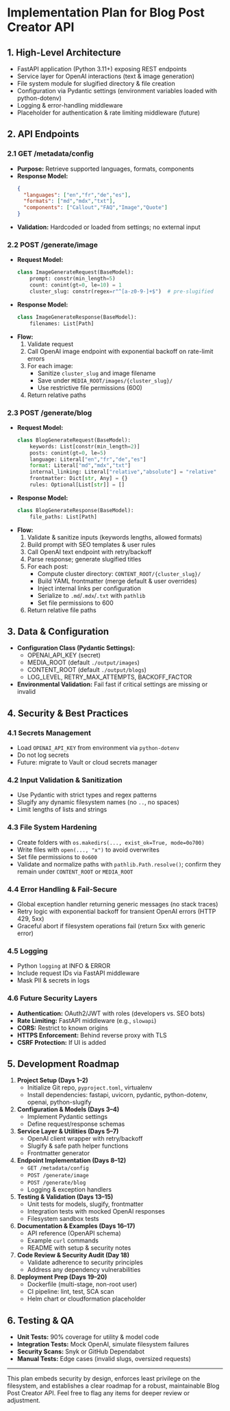# Implementation Plan for Blog Post Creator API

## 1. High-Level Architecture

- FastAPI application (Python 3.11+) exposing REST endpoints
- Service layer for OpenAI interactions (text & image generation)
- File system module for slugified directory & file creation
- Configuration via Pydantic settings (environment variables loaded with python-dotenv)
- Logging & error-handling middleware
- Placeholder for authentication & rate limiting middleware (future)

## 2. API Endpoints

### 2.1 GET /metadata/config
- **Purpose:** Retrieve supported languages, formats, components
- **Response Model:**
  ```json
  {
    "languages": ["en","fr","de","es"],
    "formats": ["md","mdx","txt"],
    "components": ["Callout","FAQ","Image","Quote"]
  }
  ```
- **Validation:** Hardcoded or loaded from settings; no external input

### 2.2 POST /generate/image
- **Request Model:**
  ```python
  class ImageGenerateRequest(BaseModel):
      prompt: constr(min_length=5)
      count: conint(gt=0, le=10) = 1
      cluster_slug: constr(regex=r"^[a-z0-9-]+$")  # pre-slugified
  ```
- **Response Model:**
  ```python
  class ImageGenerateResponse(BaseModel):
      filenames: List[Path]
  ```
- **Flow:**
  1. Validate request
  2. Call OpenAI image endpoint with exponential backoff on rate-limit errors
  3. For each image:
     - Sanitize `cluster_slug` and image filename
     - Save under `MEDIA_ROOT/images/{cluster_slug}/`
     - Use restrictive file permissions (600)
  4. Return relative paths

### 2.3 POST /generate/blog
- **Request Model:**
  ```python
  class BlogGenerateRequest(BaseModel):
      keywords: List[constr(min_length=2)]
      posts: conint(gt=0, le=5)
      language: Literal["en","fr","de","es"]
      format: Literal["md","mdx","txt"]
      internal_linking: Literal["relative","absolute"] = "relative"
      frontmatter: Dict[str, Any] = {}
      rules: Optional[List[str]] = []
  ```
- **Response Model:**
  ```python
  class BlogGenerateResponse(BaseModel):
      file_paths: List[Path]
  ```
- **Flow:**
  1. Validate & sanitize inputs (keywords lengths, allowed formats)
  2. Build prompt with SEO templates & user rules
  3. Call OpenAI text endpoint with retry/backoff
  4. Parse response; generate slugified titles
  5. For each post:
     - Compute cluster directory: `CONTENT_ROOT/{cluster_slug}/`
     - Build YAML frontmatter (merge default & user overrides)
     - Inject internal links per configuration
     - Serialize to `.md`/`.mdx`/`.txt` with `pathlib`
     - Set file permissions to 600
  6. Return relative file paths

## 3. Data & Configuration

- **Configuration Class (Pydantic Settings):**
  - OPENAI_API_KEY (secret)
  - MEDIA_ROOT (default `./output/images`)
  - CONTENT_ROOT (default `./output/blogs`)
  - LOG_LEVEL, RETRY_MAX_ATTEMPTS, BACKOFF_FACTOR
- **Environmental Validation:** Fail fast if critical settings are missing or invalid

## 4. Security & Best Practices

### 4.1 Secrets Management
- Load `OPENAI_API_KEY` from environment via `python-dotenv`
- Do not log secrets
- Future: migrate to Vault or cloud secrets manager

### 4.2 Input Validation & Sanitization
- Use Pydantic with strict types and regex patterns
- Slugify any dynamic filesystem names (no `..`, no spaces)
- Limit lengths of lists and strings

### 4.3 File System Hardening
- Create folders with `os.makedirs(..., exist_ok=True, mode=0o700)`
- Write files with `open(..., "x")` to avoid overwrites
- Set file permissions to `0o600`
- Validate and normalize paths with `pathlib.Path.resolve()`; confirm they remain under `CONTENT_ROOT` or `MEDIA_ROOT`

### 4.4 Error Handling & Fail-Secure
- Global exception handler returning generic messages (no stack traces)
- Retry logic with exponential backoff for transient OpenAI errors (HTTP 429, 5xx)
- Graceful abort if filesystem operations fail (return 5xx with generic error)

### 4.5 Logging
- Python `logging` at INFO & ERROR
- Include request IDs via FastAPI middleware
- Mask PII & secrets in logs

### 4.6 Future Security Layers
- **Authentication:** OAuth2/JWT with roles (developers vs. SEO bots)
- **Rate Limiting:** FastAPI middleware (e.g., `slowapi`)
- **CORS:** Restrict to known origins
- **HTTPS Enforcement:** Behind reverse proxy with TLS
- **CSRF Protection:** If UI is added

## 5. Development Roadmap

1. **Project Setup (Days 1–2)**
   - Initialize Git repo, `pyproject.toml`, virtualenv
   - Install dependencies: fastapi, uvicorn, pydantic, python-dotenv, openai, python-slugify
2. **Configuration & Models (Days 3–4)**
   - Implement Pydantic settings
   - Define request/response schemas
3. **Service Layer & Utilities (Days 5–7)**
   - OpenAI client wrapper with retry/backoff
   - Slugify & safe path helper functions
   - Frontmatter generator
4. **Endpoint Implementation (Days 8–12)**
   - `GET /metadata/config`
   - `POST /generate/image`
   - `POST /generate/blog`
   - Logging & exception handlers
5. **Testing & Validation (Days 13–15)**
   - Unit tests for models, slugify, frontmatter
   - Integration tests with mocked OpenAI responses
   - Filesystem sandbox tests
6. **Documentation & Examples (Days 16–17)**
   - API reference (OpenAPI schema)
   - Example `curl` commands
   - README with setup & security notes
7. **Code Review & Security Audit (Day 18)**
   - Validate adherence to security principles
   - Address any dependency vulnerabilities
8. **Deployment Prep (Days 19–20)**
   - Dockerfile (multi-stage, non-root user)
   - CI pipeline: lint, test, SCA scan
   - Helm chart or cloudformation placeholder

## 6. Testing & QA

- **Unit Tests:** 90% coverage for utility & model code
- **Integration Tests:** Mock OpenAI, simulate filesystem failures
- **Security Scans:** Snyk or GitHub Dependabot
- **Manual Tests:** Edge cases (invalid slugs, oversized requests)

---
This plan embeds security by design, enforces least privilege on the filesystem, and establishes a clear roadmap for a robust, maintainable Blog Post Creator API. Feel free to flag any items for deeper review or adjustment.